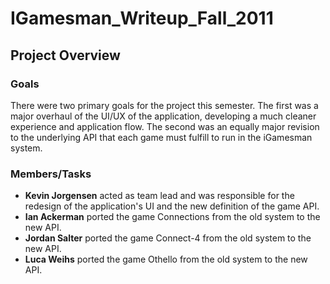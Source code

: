 IGamesman\_Writeup\_Fall\_2011
==============================

Project Overview
----------------

### Goals

There were two primary goals for the project this semester. The first was a major overhaul of the UI/UX of the application, developing a much cleaner experience and application flow. The second was an equally major revision to the underlying API that each game must fulfill to run in the iGamesman system.

### Members/Tasks

-   **Kevin Jorgensen** acted as team lead and was responsible for the redesign of the application's UI and the new definition of the game API.
-   **Ian Ackerman** ported the game Connections from the old system to the new API.
-   **Jordan Salter** ported the game Connect-4 from the old system to the new API.
-   **Luca Weihs** ported the game Othello from the old system to the new API.

